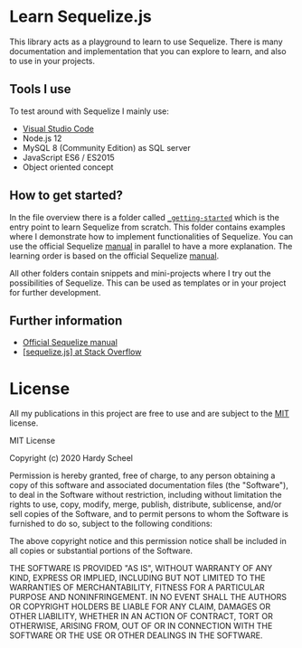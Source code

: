 # Learn Sequelize.js

This library acts as a playground to learn to use Sequelize. There is many documentation and implementation that you can explore to learn, and also to use in your projects.

## Tools I use

To test around with Sequelize I mainly use:

* [Visual Studio Code](https://code.visualstudio.com)
* Node.js 12
* MySQL 8 (Community Edition) as SQL server
* JavaScript ES6 / ES2015
* Object oriented concept

## How to get started?

In the file overview there is a folder called [`_getting-started`](/_getting-started/) which is the entry point to learn Sequelize from scratch. This folder contains examples where I demonstrate how to implement functionalities of Sequelize. You can use the official Sequelize [manual](https://sequelize.org/master/manual/getting-started.html) in parallel to have a more explanation. The learning order is based on the official Sequelize [manual](https://sequelize.org/master/manual/getting-started.html).

All other folders contain snippets and mini-projects where I try out the possibilities of Sequelize. This can be used as templates or in your project for further development.

## Further information

* [Official Sequelize manual](https://sequelize.org/master/manual/getting-started.html)
* [[sequelize.js] at Stack Overflow](https://stackoverflow.com/questions/tagged/sequelize.js)

# License

All my publications in this project are free to use and are subject to the [MIT](/LICENSE) license.

MIT License

Copyright (c) 2020 Hardy Scheel

Permission is hereby granted, free of charge, to any person obtaining a copy
of this software and associated documentation files (the "Software"), to deal
in the Software without restriction, including without limitation the rights
to use, copy, modify, merge, publish, distribute, sublicense, and/or sell
copies of the Software, and to permit persons to whom the Software is
furnished to do so, subject to the following conditions:

The above copyright notice and this permission notice shall be included in all
copies or substantial portions of the Software.

THE SOFTWARE IS PROVIDED "AS IS", WITHOUT WARRANTY OF ANY KIND, EXPRESS OR
IMPLIED, INCLUDING BUT NOT LIMITED TO THE WARRANTIES OF MERCHANTABILITY,
FITNESS FOR A PARTICULAR PURPOSE AND NONINFRINGEMENT. IN NO EVENT SHALL THE
AUTHORS OR COPYRIGHT HOLDERS BE LIABLE FOR ANY CLAIM, DAMAGES OR OTHER
LIABILITY, WHETHER IN AN ACTION OF CONTRACT, TORT OR OTHERWISE, ARISING FROM,
OUT OF OR IN CONNECTION WITH THE SOFTWARE OR THE USE OR OTHER DEALINGS IN THE
SOFTWARE.
